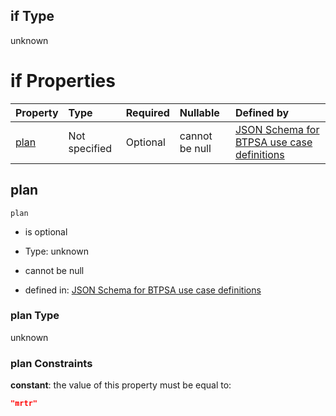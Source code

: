 ## if Type

unknown

# if Properties

| Property      | Type          | Required | Nullable       | Defined by                                                                                                                                                                                                                                  |
| :------------ | :------------ | :------- | :------------- | :------------------------------------------------------------------------------------------------------------------------------------------------------------------------------------------------------------------------------------------ |
| [plan](#plan) | Not specified | Optional | cannot be null | [JSON Schema for BTPSA use case definitions](btpsa-usecase-properties-services-items-allof-2-then-allof-31-then-allof-1-if-properties-plan.md "undefined#/properties/services/items/allOf/2/then/allOf/31/then/allOf/1/if/properties/plan") |

## plan



`plan`

*   is optional

*   Type: unknown

*   cannot be null

*   defined in: [JSON Schema for BTPSA use case definitions](btpsa-usecase-properties-services-items-allof-2-then-allof-31-then-allof-1-if-properties-plan.md "undefined#/properties/services/items/allOf/2/then/allOf/31/then/allOf/1/if/properties/plan")

### plan Type

unknown

### plan Constraints

**constant**: the value of this property must be equal to:

```json
"mrtr"
```
